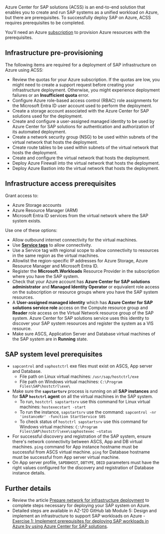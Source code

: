 Azure Center for SAP solutions (ACSS) is an end-to-end solution that enables you to create and run SAP systems as a unified workload on Azure, but there are prerequisites. To successfully deploy SAP on Azure, ACSS requires prerequisites to be completed.

You'll need an Azure [subscription](/azure/cost-management-billing/manage/create-subscription#create-a-subscription) to provision Azure resources with the prerequisites.

## Infrastructure pre-provisioning

The following items are required for a deployment of SAP infrastructure on Azure using ACSS:

- Review the quotas for your Azure subscription. If the quotas are low, you might need to create a support request before creating your infrastructure deployment. Otherwise, you might experience deployment failures or an **Insufficient quota** error.
- Configure Azure role-based access control (RBAC) role assignments for the Microsoft Entra ID user account used to perform the deployment.
- Create a storage account associated with the Azure Center for SAP solutions used for the deployment.
- Create and configure a user-assigned managed identity to be used by Azure Center for SAP solutions for authentication and authorization of its automated deployment.
- Create a network security group (NSG) to be used within subnets of the virtual network that hosts the deployment.
- Create route tables to be used within subnets of the virtual network that hosts the deployment.
- Create and configure the virtual network that hosts the deployment.
- Deploy Azure Firewall into the virtual network that hosts the deployment.
- Deploy Azure Bastion into the virtual network that hosts the deployment.

## Infrastructure access prerequisites

Grant access to:

- Azure Storage accounts
- Azure Resource Manager (ARM)
- Microsoft Entra ID services from the virtual network where the SAP system exists.

Use one of these options:

- Allow outbound internet connectivity for the virtual machines.
- Use [**Service tags**](/azure/virtual-network/service-tags-overview) to allow connectivity.
- Use a Service tag with regional scope to allow connectivity to resources in the same region as the virtual machines.
- Allowlist the region-specific IP addresses for Azure Storage, Azure Resource Manager and Microsoft Entra ID.
- Register the **Microsoft.Workloads** Resource Provider in the subscription where you have the SAP system.
- Check that your Azure account has **Azure Center for SAP solutions administrator** and **Managed Identity Operator** or equivalent role access on the subscription or resource groups where you have the SAP system resources.
- A **User-assigned managed identity** which has **Azure Center for SAP solutions service role** access on the Compute resource group and **Reader** role access on the Virtual Network resource group of the SAP system. Azure Center for SAP solutions service uses this identity to discover your SAP system resources and register the system as a VIS resource.
- Make sure ASCS, Application Server and Database virtual machines of the SAP system are in **Running** state.

## SAP system level prerequisites

- `sapcontrol` and `saphostctrl` exe files must exist on ASCS, App server and Database.
  - File path on Linux virtual machines: `/usr/sap/hostctrl/exe`
  - File path on Windows virtual machines: `C:\Program Files\SAP\hostctrl\exe\`
- Make sure the **`sapstartsrv`** process is running on all **SAP instances** and for **SAP `hostctrl` agent** on all the virtual machines in the SAP system.
  - To run, `hostctrl sapstartsrv` use this command for Linux virtual machines: `hostexecstart -start`
  - To run the instance, `sapstartsrv` use the command: `sapcontrol -nr 'instanceNr' -function StartService S0S`
  - To check status of `hostctrl sapstartsrv` use this command for Windows virtual machines: `C:\Program Files\SAP\hostctrl\exe\saphostexec –status`
- For successful discovery and registration of the SAP system, ensure there's network connectivity between ASCS, App and DB virtual machines. `ping` command for App instance hostname must be successful from ASCS virtual machine. `ping` for Database hostname must be successful from App server virtual machine.
- On App server profile, `SAPDBHOST`, `DBTYPE`, `DBID` parameters must have the right values configured for the discovery and registration of Database instance details.

## Further details

- Review the article [Prepare network for infrastructure deployment](/azure/sap/center-sap-solutions/prepare-network) to complete steps necessary for deploying your SAP system on Azure.
- Detailed steps are available in AZ-120 GitHub lab Module 5: Design and implement an infrastructure to support SAP workloads on Azure - [Exercise 1: Implement prerequisites for deploying SAP workloads in Azure by using Azure Center for SAP solutions](https://go.microsoft.com/fwlink/?linkid=2261024&clcid=0x409).
